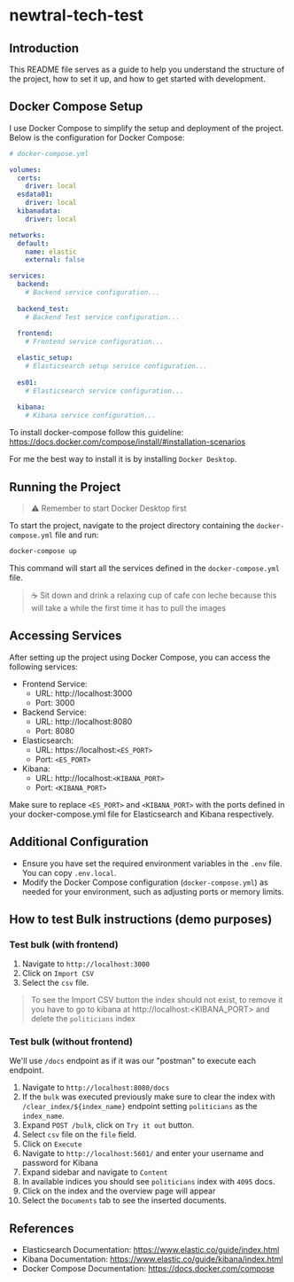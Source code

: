 # newtral-tech-test

## Introduction

This README file serves as a guide to help you understand the structure of the project, how to set it up, and how to get started with development.

## Docker Compose Setup

I use Docker Compose to simplify the setup and deployment of the project. Below is the configuration for Docker Compose:

```yml
# docker-compose.yml

volumes:
  certs:
    driver: local
  esdata01:
    driver: local
  kibanadata:
    driver: local

networks:
  default:
    name: elastic
    external: false

services:
  backend:
    # Backend service configuration...
    
  backend_test:
    # Backend Test service configuration...
    
  frontend:
    # Frontend service configuration...

  elastic_setup:
    # Elasticsearch setup service configuration...
    
  es01:
    # Elasticsearch service configuration...
    
  kibana:
    # Kibana service configuration...
```

To install docker-compose follow this guideline: https://docs.docker.com/compose/install/#installation-scenarios

For me the best way to install it is by installing `Docker Desktop`.

## Running the Project

> ⚠️ Remember to start Docker Desktop first

To start the project, navigate to the project directory containing the `docker-compose.yml` file and run:

```bash
docker-compose up
```

This command will start all the services defined in the `docker-compose.yml` file.

> ☕ Sit down and drink a relaxing cup of cafe con leche because this will take a while the first time it has to pull the images

## Accessing Services

After setting up the project using Docker Compose, you can access the following services:

- Frontend Service:
  - URL: http://localhost:3000
  - Port: 3000
- Backend Service:
  - URL: http://localhost:8080
  - Port: 8080
- Elasticsearch:
  - URL: https://localhost:`<ES_PORT>`
  - Port: `<ES_PORT>`
- Kibana:
  - URL: http://localhost:`<KIBANA_PORT>`
  - Port: `<KIBANA_PORT>`

Make sure to replace `<ES_PORT>` and `<KIBANA_PORT>` with the ports defined in your docker-compose.yml file for Elasticsearch and Kibana respectively.

## Additional Configuration

- Ensure you have set the required environment variables in the `.env` file. You can copy `.env.local`.
- Modify the Docker Compose configuration (`docker-compose.yml`) as needed for your environment, such as adjusting ports or memory limits.

## How to test Bulk instructions (demo purposes)

### Test bulk (with frontend)

1. Navigate to `http://localhost:3000`
2. Click on `Import CSV`
3. Select the `csv` file.

> To see the Import CSV button the index should not exist, to remove it you have to go to kibana at http://localhost:<KIBANA_PORT> and delete the `politicians` index

### Test bulk (without frontend)

We'll use `/docs` endpoint as if it was our "postman" to execute each endpoint.

1. Navigate to `http://localhost:8080/docs`
2. If the `bulk` was executed previously make sure to clear the index with `/clear_index/${index_name}` endpoint setting `politicians` as the `index_name`.
3. Expand `POST /bulk`, click on `Try it out` button.
4. Select `csv` file on the `file` field.
5. Click on `Execute`
6. Navigate to `http://localhost:5601/` and enter your username and password for Kibana
7. Expand sidebar and navigate to `Content`
8. In available indices you should see `politicians` index with `4095` docs.
9. Click on the index and the overview page will appear
10. Select the `Documents` tab to see the inserted documents.

## References

- Elasticsearch Documentation: https://www.elastic.co/guide/index.html
- Kibana Documentation: https://www.elastic.co/guide/kibana/index.html
- Docker Compose Documentation: https://docs.docker.com/compose